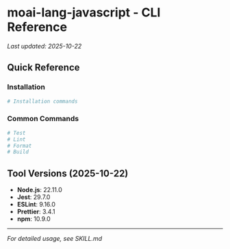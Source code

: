 # moai-lang-javascript - CLI Reference

_Last updated: 2025-10-22_

## Quick Reference

### Installation

```bash
# Installation commands
```

### Common Commands

```bash
# Test
# Lint
# Format
# Build
```

## Tool Versions (2025-10-22)

- **Node.js**: 22.11.0
- **Jest**: 29.7.0
- **ESLint**: 9.16.0
- **Prettier**: 3.4.1
- **npm**: 10.9.0

---

_For detailed usage, see SKILL.md_
